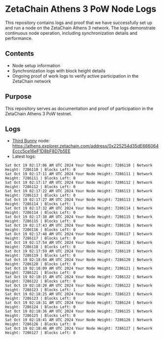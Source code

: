# ZetaChain Athens 3 PoW Node Logs
This repository contains logs and proof that we have successfully set up and run a node on the ZetaChain Athens 3 network. The logs demonstrate continuous node operation, including synchronization details and performance.

## Contents
- Node setup information
- Synchronization logs with block height details
- Ongoing proof of work logs to verify active participation in the ZetaChain network

## Purpose
This repository serves as documentation and proof of participation in the ZetaChain Athens 3 PoW testnet.

## Logs

- [Third Bunny](https://thirdbunny.xyz/) node: https://athens.explorer.zetachain.com/address/0x225254d35dE666064Eccc5ce16eF1D8bF8D7b5EE
- Latest logs:
```
Sat Oct 19 02:17:06 AM UTC 2024 Your Node Height: 7286110 | Network Height: 7286110 | Blocks Left: 0
Sat Oct 19 02:17:11 AM UTC 2024 Your Node Height: 7286111 | Network Height: 7286111 | Blocks Left: 0
Sat Oct 19 02:17:17 AM UTC 2024 Your Node Height: 7286112 | Network Height: 7286112 | Blocks Left: 0
Sat Oct 19 02:17:22 AM UTC 2024 Your Node Height: 7286113 | Network Height: 7286113 | Blocks Left: 0
Sat Oct 19 02:17:27 AM UTC 2024 Your Node Height: 7286113 | Network Height: 7286114 | Blocks Left: 1
Sat Oct 19 02:17:32 AM UTC 2024 Your Node Height: 7286114 | Network Height: 7286114 | Blocks Left: 0
Sat Oct 19 02:17:38 AM UTC 2024 Your Node Height: 7286115 | Network Height: 7286115 | Blocks Left: 0
Sat Oct 19 02:17:43 AM UTC 2024 Your Node Height: 7286116 | Network Height: 7286116 | Blocks Left: 0
Sat Oct 19 02:17:48 AM UTC 2024 Your Node Height: 7286117 | Network Height: 7286117 | Blocks Left: 0
Sat Oct 19 02:17:54 AM UTC 2024 Your Node Height: 7286118 | Network Height: 7286118 | Blocks Left: 0
Sat Oct 19 02:17:59 AM UTC 2024 Your Node Height: 7286119 | Network Height: 7286119 | Blocks Left: 0
Sat Oct 19 02:18:04 AM UTC 2024 Your Node Height: 7286120 | Network Height: 7286120 | Blocks Left: 0
Sat Oct 19 02:18:09 AM UTC 2024 Your Node Height: 7286121 | Network Height: 7286121 | Blocks Left: 0
Sat Oct 19 02:18:15 AM UTC 2024 Your Node Height: 7286122 | Network Height: 7286122 | Blocks Left: 0
Sat Oct 19 02:18:20 AM UTC 2024 Your Node Height: 7286122 | Network Height: 7286123 | Blocks Left: 1
Sat Oct 19 02:18:25 AM UTC 2024 Your Node Height: 7286123 | Network Height: 7286123 | Blocks Left: 0
Sat Oct 19 02:18:31 AM UTC 2024 Your Node Height: 7286124 | Network Height: 7286124 | Blocks Left: 0
Sat Oct 19 02:18:36 AM UTC 2024 Your Node Height: 7286125 | Network Height: 7286125 | Blocks Left: 0
Sat Oct 19 02:18:41 AM UTC 2024 Your Node Height: 7286126 | Network Height: 7286126 | Blocks Left: 0
Sat Oct 19 02:18:46 AM UTC 2024 Your Node Height: 7286127 | Network Height: 7286127 | Blocks Left: 0
```
